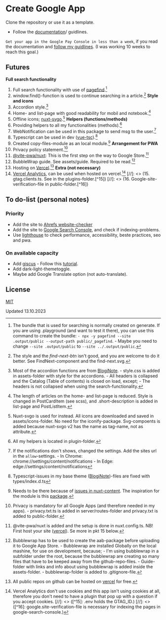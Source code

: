 # Create Google App
Clone the repository or use it as a template. 
- Follow the [documentation](https://create-google-app.vercel.app)/ guidlines.

`Get your app in the Google Pay Console in less than a week`, if you read the documentation and [follow my guidlines](https://create-google-app.vercel.app). (I was working 10 weeks to reach this goal.)

## Futures
**Full search functionality**
1. Full search functionality with use of [pagefind](https://pagefind.app/).[^1]
2. window.find()-function is used to continue searching in a article.[^2]
**Style and icons**
3. Accordion style.[^3]
4. Home- and list-page with good readability for mobil and notebook.[^4]
5. Offline icons; [nuxt-svgo](https://www.npmjs.com/package/nuxt-svgo).[^5]
**Helpers (functions/methods)**
6. Providing helpers to all my functionalities (methods).[^6]
7. WebNotification can be used in this package to send msg to the user.[^7]
8. Typescript can be used in dev ([vue-tsc](https://www.npmjs.com/package/vue-tsc)).[^8]
9. Created copy-files-module as an local module.[^9]
**Arrangement for PWA**
10. Privacy policy statement.[^10]
11. [@vite-pwa/nuxt](https://www.npmjs.com/package/@vite-pwa/nuxt): This is the first step on the way to Google Store.[^11]
12. BubbleWrap guide. See assets/guide. Required to be read.[^12]
13. Hosting on [Vercel](https://vercel.com/docs/deployments/git/vercel-for-github).[^13]
**Extra (not necessary)**
14. [Vercel Analytics](https://vercel.com/analytics), can be used when hosted on vercel.[^14]
[//]: <> (15. gtag.clients.ts. See in the plugins-folder.[^15])
[//]: <> (16. Google-site-verification-file in public-folder.[^16])

## To do-list (personal notes)
### Priority
- Add the site to [Ahrefs website-checker](https://ahrefs.com/website-checker)
- Add the site to [Google Search Console](https://search.google.com/search-console/about), and check if indexing-problems.
- Use [lighthouse](https://lighthouse-metrics.com/) to check performance, accessibility, beste practices, seo and pwa.
### On available capacity
- Add [giscus](https://giscus.app/) - Follow this [tutorial](https://www.freecodecamp.org/news/github-discussions-as-chat-system/).
- Add dark-light-themetoggle.
- Maybe add Google Translate option (not auto-translate).

## License
[MIT](./LICENSE)

[^1]: The bundle that is used for searching is normally created on generate. If you are using .playground (and want to test it there), you can use this command to create the bundle: `- npx -y pagefind --site .output/public --output-path public/_pagefind`. - Maybe you need to change `--site .output/public` to `--site ../.output/public`.
[^2]: The style and the _find-next-btn_ isn't good, and you are welcome to do it better. See FindNext-component and the find-next.svg.
[^3]: Most of the accordion functions are from [BlogiNote](https://github.com/Benbinbin/BlogiNote). - style.css is added in assets-folder with style for the accordions. - All headers is collapsed and the Catalog (Table of contents) is closed on load, except; - The headers is not collapsed when using the search-functionality.
[^4]: The length of articles on the home- and list-page is reduced. Style is changed in PostCardItem (see scss), and .short-description is added in list-page and PostListItem.
[^5]: Nuxt-svgo is used for instead. All icons are downloaded and saved in assets/icons-folder. No need for the iconify-package. Svg-compoents is added because nuxt-svgo v2 has the name as tag-name, not as attribute.
[^6]: All my helpers is located in plugin-folder.
[^7]: If the notifications don't shows, changed the settings. Add the sites url in the `allow`-settings. - In Chrome: chrome://settings/content/notifications - In Edge: edge://settings/content/notifications
[^8]: Typescript-issues in my base theme ([BlogiNote](https://github.com/Benbinbin/BlogiNote))-files are fixed with types/index.d.ts
[^9]: Needs to be there because of [issues in nuxt-content](). The inspiration for the module is this [package](https://www.npmjs.com/package/bloginote-copy-files-module).
[^10]: Privacy is mandatory for all Google Apps (and therefore needed in my apps). - privacy.txt.ts is added in server/routes-folder and privacy.txt is added to public-folder.
[^11]: @vite-pwa/nuxt is added and the setup is done in nuxt.config.ts. NB! First host your site ([vercel](https://vercel.com/docs/deployments/git/vercel-for-github)). Se more in pkt 15 below.
[^12]: Bubblewrap has to be used to create the aab-package before uploading it to Google App Store. - Bubblewrap are installed Globally on the local mashine, for use on development, because; - I'm using bubblewrap in a subfolder under the root, because the bubblewrap are creating so many files that have to be keeped away from the github-repo-files. - Guide-folder with links and info about using bubblewrap is added inside the assets-folder. - bubblewrap-folder is added to .gitignore-file.
[^13]: All public repos on github can be hosted on [vercel](https://vercel.com/docs/deployments/git/vercel-for-github) for free.
[^14]: Vercel Analytics don't use cookies and this app isn't using cookies at all, therefore you don't need to have a plugin that pop up with a question if you accept cookies.
[//]: <> ([^15]: .env holds the GTAG_ID.)
[//]: <> ([^16]: google.site-verification-file is necessary for indexing the pages in google-search-console.)

Updated 13.10.2023